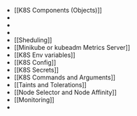 - [[K8S Components (Objects)]]
-
-
-
- [[Sheduling]]
- [[Minikube or kubeadm Metrics Server]]
- [[K8S Env variables]]
- [[K8S Config]]
- [[K8S Secrets]]
- [[K8S Commands and Arguments]]
- [[Taints and Tolerations]]
- [[Node Selector and Node Affinity]]
- [[Monitoring]]
-